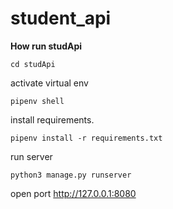 # student_api
**How run studApi**

```console
cd studApi
```

activate virtual env

```console
pipenv shell
```

install requirements.

```console
pipenv install -r requirements.txt
```

run server 

```console
python3 manage.py runserver
```

open port http://127.0.0.1:8080
